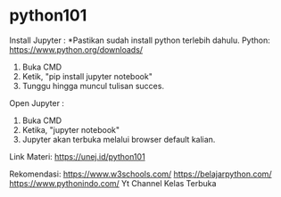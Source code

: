 # python101

Install Jupyter :
*Pastikan sudah install python terlebih dahulu. Python: https://www.python.org/downloads/
1. Buka CMD
2. Ketik, "pip install jupyter notebook"
3. Tunggu hingga muncul tulisan succes.

Open Jupyter :
1. Buka CMD
2. Ketika, "jupyter notebook"
3. Jupyter akan terbuka melalui browser default kalian.

Link Materi:
https://unej.id/python101

Rekomendasi:
https://www.w3schools.com/
https://belajarpython.com/
https://www.pythonindo.com/
Yt Channel Kelas Terbuka
